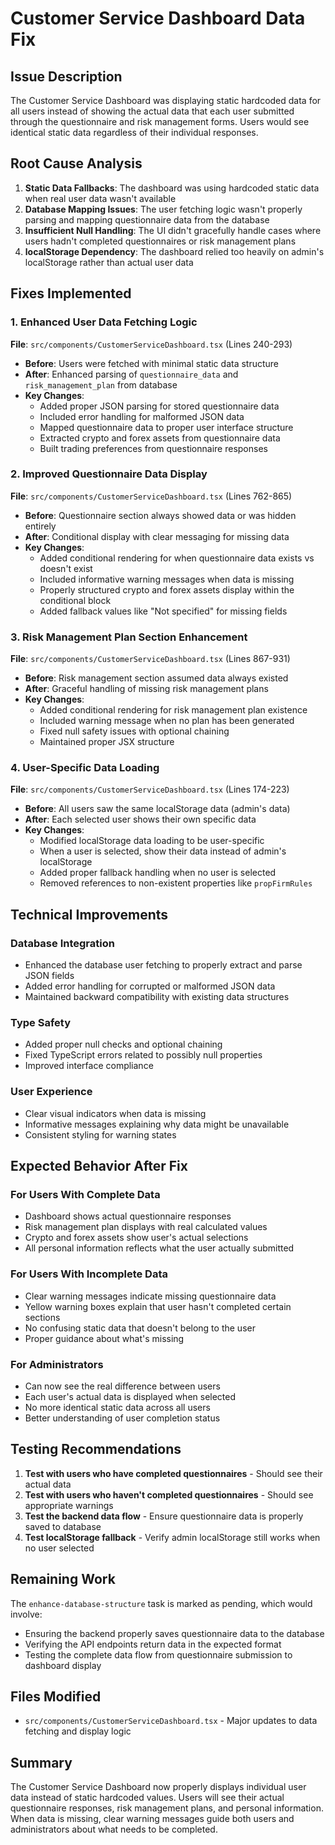 # Customer Service Dashboard Data Fix

## Issue Description
The Customer Service Dashboard was displaying static hardcoded data for all users instead of showing the actual data that each user submitted through the questionnaire and risk management forms. Users would see identical static data regardless of their individual responses.

## Root Cause Analysis
1. **Static Data Fallbacks**: The dashboard was using hardcoded static data when real user data wasn't available
2. **Database Mapping Issues**: The user fetching logic wasn't properly parsing and mapping questionnaire data from the database
3. **Insufficient Null Handling**: The UI didn't gracefully handle cases where users hadn't completed questionnaires or risk management plans
4. **localStorage Dependency**: The dashboard relied too heavily on admin's localStorage rather than actual user data

## Fixes Implemented

### 1. Enhanced User Data Fetching Logic
**File**: `src/components/CustomerServiceDashboard.tsx` (Lines 240-293)

- **Before**: Users were fetched with minimal static data structure
- **After**: Enhanced parsing of `questionnaire_data` and `risk_management_plan` from database
- **Key Changes**:
  - Added proper JSON parsing for stored questionnaire data
  - Included error handling for malformed JSON data
  - Mapped questionnaire data to proper user interface structure
  - Extracted crypto and forex assets from questionnaire data
  - Built trading preferences from questionnaire responses

### 2. Improved Questionnaire Data Display
**File**: `src/components/CustomerServiceDashboard.tsx` (Lines 762-865)

- **Before**: Questionnaire section always showed data or was hidden entirely
- **After**: Conditional display with clear messaging for missing data
- **Key Changes**:
  - Added conditional rendering for when questionnaire data exists vs doesn't exist
  - Included informative warning messages when data is missing
  - Properly structured crypto and forex assets display within the conditional block
  - Added fallback values like "Not specified" for missing fields

### 3. Risk Management Plan Section Enhancement
**File**: `src/components/CustomerServiceDashboard.tsx` (Lines 867-931)

- **Before**: Risk management section assumed data always existed
- **After**: Graceful handling of missing risk management plans
- **Key Changes**:
  - Added conditional rendering for risk management plan existence
  - Included warning message when no plan has been generated
  - Fixed null safety issues with optional chaining
  - Maintained proper JSX structure

### 4. User-Specific Data Loading
**File**: `src/components/CustomerServiceDashboard.tsx` (Lines 174-223)

- **Before**: All users saw the same localStorage data (admin's data)
- **After**: Each selected user shows their own specific data
- **Key Changes**:
  - Modified localStorage data loading to be user-specific
  - When a user is selected, show their data instead of admin's localStorage
  - Added proper fallback handling when no user is selected
  - Removed references to non-existent properties like `propFirmRules`

## Technical Improvements

### Database Integration
- Enhanced the database user fetching to properly extract and parse JSON fields
- Added error handling for corrupted or malformed JSON data
- Maintained backward compatibility with existing data structures

### Type Safety
- Added proper null checks and optional chaining
- Fixed TypeScript errors related to possibly null properties
- Improved interface compliance

### User Experience
- Clear visual indicators when data is missing
- Informative messages explaining why data might be unavailable
- Consistent styling for warning states

## Expected Behavior After Fix

### For Users With Complete Data
- Dashboard shows actual questionnaire responses
- Risk management plan displays with real calculated values
- Crypto and forex assets show user's actual selections
- All personal information reflects what the user actually submitted

### For Users With Incomplete Data
- Clear warning messages indicate missing questionnaire data
- Yellow warning boxes explain that user hasn't completed certain sections
- No confusing static data that doesn't belong to the user
- Proper guidance about what's missing

### For Administrators
- Can now see the real difference between users
- Each user's actual data is displayed when selected
- No more identical static data across all users
- Better understanding of user completion status

## Testing Recommendations
1. **Test with users who have completed questionnaires** - Should see their actual data
2. **Test with users who haven't completed questionnaires** - Should see appropriate warnings
3. **Test the backend data flow** - Ensure questionnaire data is properly saved to database
4. **Test localStorage fallback** - Verify admin localStorage still works when no user selected

## Remaining Work
The `enhance-database-structure` task is marked as pending, which would involve:
- Ensuring the backend properly saves questionnaire data to the database
- Verifying the API endpoints return data in the expected format
- Testing the complete data flow from questionnaire submission to dashboard display

## Files Modified
- `src/components/CustomerServiceDashboard.tsx` - Major updates to data fetching and display logic

## Summary
The Customer Service Dashboard now properly displays individual user data instead of static hardcoded values. Users will see their actual questionnaire responses, risk management plans, and personal information. When data is missing, clear warning messages guide both users and administrators about what needs to be completed.
